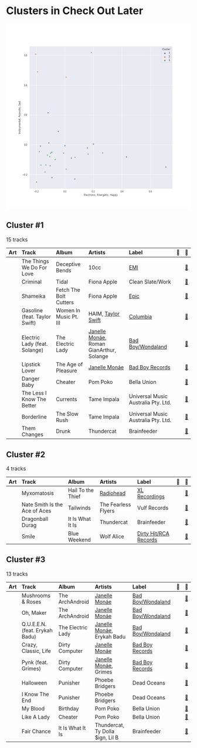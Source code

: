 # Clusters in Check Out Later

![Comparison of Cluster](../../../images/playlists/check_out_later/clusters/clusters_scatter.png)

## Cluster #1

15 tracks

| Art | Track | Album | Artists | Label | 💚 | 🔗 |
|:---|:---|:---|:---|:---|:---|:---|
| <img src="https://i.scdn.co/image/ab67616d0000b273f93159d78849714fcf118bb3" alt="" width="50" /> | The Things We Do For Love | Deceptive Bends | 10cc | [EMI](../../../../labels/emi) | | [🔗](https://open.spotify.com/track/6KEWtSOGKpIXGw6l1uJgsR) |
| <img src="https://i.scdn.co/image/ab67616d0000b273b254ca0983d65ede8e3d2f7a" alt="" width="50" /> | Criminal | Tidal | Fiona Apple | Clean Slate/Work | | [🔗](https://open.spotify.com/track/6PNvv1dmDbOWrAYwEcuKBX) |
| <img src="https://i.scdn.co/image/ab67616d0000b273841292c1316c4bf85447bcd9" alt="" width="50" /> | Shameika | Fetch The Bolt Cutters | Fiona Apple | [Epic](../../../../labels/epic) | | [🔗](https://open.spotify.com/track/2pDKE8Q40TDGPl1O11DKKn) |
| <img src="https://i.scdn.co/image/ab67616d0000b2731bff3b5284c581b83e918d19" alt="" width="50" /> | Gasoline (feat. Taylor Swift) | Women In Music Pt. III | HAIM, [Taylor Swift](../../../../artists/taylor_swift/overview.md) | [Columbia](../../../../labels/columbia) | | [🔗](https://open.spotify.com/track/645Exr2lJIO45Guht3qyIa) |
| <img src="https://i.scdn.co/image/ab67616d0000b27357cc241e3fc4e95eea8c4b20" alt="" width="50" /> | Electric Lady (feat. Solange) | The Electric Lady | [Janelle Monáe](../../../../artists/janelle_monáe/overview.md), Roman GianArthur, Solange | [Bad Boy/Wondaland](../../../../labels/bad_boy) | | [🔗](https://open.spotify.com/track/69vzkewKl2LPquyEiqD8BB) |
| <img src="https://i.scdn.co/image/ab67616d0000b27331ac0ae08eb470692364f8b3" alt="" width="50" /> | Lipstick Lover | The Age of Pleasure | [Janelle Monáe](../../../../artists/janelle_monáe/overview.md) | [Bad Boy Records](../../../../labels/bad_boy) | | [🔗](https://open.spotify.com/track/0zBVnui5j6g5lDEfPpbobx) |
| <img src="https://i.scdn.co/image/ab67616d0000b273ced33a22eacf5ead6169c3b0" alt="" width="50" /> | Danger Baby | Cheater | Pom Poko | Bella Union | | [🔗](https://open.spotify.com/track/0MVwR6rr5FLvffYuRepSFi) |
| <img src="https://i.scdn.co/image/ab67616d0000b2739e1cfc756886ac782e363d79" alt="" width="50" /> | The Less I Know The Better | Currents | Tame Impala | Universal Music Australia Pty. Ltd. | | [🔗](https://open.spotify.com/track/6K4t31amVTZDgR3sKmwUJJ) |
| <img src="https://i.scdn.co/image/ab67616d0000b27358267bd34420a00d5cf83a49" alt="" width="50" /> | Borderline | The Slow Rush | Tame Impala | Universal Music Australia Pty. Ltd. | | [🔗](https://open.spotify.com/track/5hM5arv9KDbCHS0k9uqwjr) |
| <img src="https://i.scdn.co/image/ab67616d0000b27385c5e6c686ced3e43bae2748" alt="" width="50" /> | Them Changes | Drunk | Thundercat | Brainfeeder | | [🔗](https://open.spotify.com/track/7CH99b2i1TXS5P8UUyWtnM) |
## Cluster #2

4 tracks

| Art | Track | Album | Artists | Label | 💚 | 🔗 |
|:---|:---|:---|:---|:---|:---|:---|
| <img src="https://i.scdn.co/image/ab67616d0000b2730da53e8f58e59f28a79c10c7" alt="" width="50" /> | Myxomatosis | Hail To the Thief | [Radiohead](../../../../artists/radiohead/overview.md) | [XL Recordings](../../../../labels/xl_recordings) | | [🔗](https://open.spotify.com/track/3MW7yZK3kKtjsmJpsvBwyf) |
| <img src="https://i.scdn.co/image/ab67616d0000b273bb03213742765479b3b1cf11" alt="" width="50" /> | Nate Smith Is the Ace of Aces | Tailwinds | The Fearless Flyers | Vulf Records | | [🔗](https://open.spotify.com/track/3p8Gxhqy3pzCU7BRfqhqPE) |
| <img src="https://i.scdn.co/image/ab67616d0000b27323fb02f383f3bef16ab9d092" alt="" width="50" /> | Dragonball Durag | It Is What It Is | Thundercat | Brainfeeder | | [🔗](https://open.spotify.com/track/7eWGnKg4B44sbBPpQp4y2c) |
| <img src="https://i.scdn.co/image/ab67616d0000b2730d1e8740297489a355564e34" alt="" width="50" /> | Smile | Blue Weekend | Wolf Alice | [Dirty Hit/RCA Records](../../../../labels/rca_records_label) | | [🔗](https://open.spotify.com/track/0wQKKPy050lguUxlKvHIi5) |
## Cluster #3

13 tracks

| Art | Track | Album | Artists | Label | 💚 | 🔗 |
|:---|:---|:---|:---|:---|:---|:---|
| <img src="https://i.scdn.co/image/ab67616d0000b273120a1366324c2ae1728e17e5" alt="" width="50" /> | Mushrooms & Roses | The ArchAndroid | [Janelle Monáe](../../../../artists/janelle_monáe/overview.md) | [Bad Boy/Wondaland](../../../../labels/bad_boy) | | [🔗](https://open.spotify.com/track/1xxgpQ8RHPcGFcpeMyBZLN) |
| <img src="https://i.scdn.co/image/ab67616d0000b273120a1366324c2ae1728e17e5" alt="" width="50" /> | Oh, Maker | The ArchAndroid | [Janelle Monáe](../../../../artists/janelle_monáe/overview.md) | [Bad Boy/Wondaland](../../../../labels/bad_boy) | | [🔗](https://open.spotify.com/track/5eKwaeINlNEX3aMlfpmUtw) |
| <img src="https://i.scdn.co/image/ab67616d0000b27357cc241e3fc4e95eea8c4b20" alt="" width="50" /> | Q.U.E.E.N. (feat. Erykah Badu) | The Electric Lady | [Janelle Monáe](../../../../artists/janelle_monáe/overview.md), Erykah Badu | [Bad Boy/Wondaland](../../../../labels/bad_boy) | | [🔗](https://open.spotify.com/track/3HW030T8eqPs8wpsgZqCGM) |
| <img src="https://i.scdn.co/image/ab67616d0000b2730a60fb0deda858270cca82ee" alt="" width="50" /> | Crazy, Classic, Life | Dirty Computer | [Janelle Monáe](../../../../artists/janelle_monáe/overview.md) | [Bad Boy Records](../../../../labels/bad_boy) | | [🔗](https://open.spotify.com/track/06EAtSDu3KSoi4fbA3ZjoB) |
| <img src="https://i.scdn.co/image/ab67616d0000b2730a60fb0deda858270cca82ee" alt="" width="50" /> | Pynk (feat. Grimes) | Dirty Computer | [Janelle Monáe](../../../../artists/janelle_monáe/overview.md), Grimes | [Bad Boy Records](../../../../labels/bad_boy) | | [🔗](https://open.spotify.com/track/5OpiyfqaQLdtwHd3SfembH) |
| <img src="https://i.scdn.co/image/ab67616d0000b273a91b75c9ef65ed8d760ff600" alt="" width="50" /> | Halloween | Punisher | Phoebe Bridgers | Dead Oceans | | [🔗](https://open.spotify.com/track/2GDxR0ZGYqDQUElSQxBiNS) |
| <img src="https://i.scdn.co/image/ab67616d0000b273a91b75c9ef65ed8d760ff600" alt="" width="50" /> | I Know The End | Punisher | Phoebe Bridgers | Dead Oceans | | [🔗](https://open.spotify.com/track/0pJW1Xw3aY4Eh6k5iuBkfI) |
| <img src="https://i.scdn.co/image/ab67616d0000b27312f4f9b611f33f645e22c88d" alt="" width="50" /> | My Blood | Birthday | Pom Poko | Bella Union | | [🔗](https://open.spotify.com/track/4joMkBHEEjx5f1owAc309U) |
| <img src="https://i.scdn.co/image/ab67616d0000b273ced33a22eacf5ead6169c3b0" alt="" width="50" /> | Like A Lady | Cheater | Pom Poko | Bella Union | | [🔗](https://open.spotify.com/track/1YfdZkKYJKGSyzJ5LMtEcW) |
| <img src="https://i.scdn.co/image/ab67616d0000b27323fb02f383f3bef16ab9d092" alt="" width="50" /> | Fair Chance | It Is What It Is | Thundercat, Ty Dolla $ign, Lil B | Brainfeeder | | [🔗](https://open.spotify.com/track/7dZ83x0X0QnZfm1mvJ83bn) |